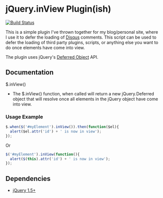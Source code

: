 # jQuery.inView Plugin(ish)

[![Build Status](https://travis-ci.org/mmoss/jquery-inview.png?branch=master)](https://travis-ci.org/mmoss/jquery-inview)

This is a simple plugin I've thrown together for my blog/personal site, where I use it to defer the loading of [Disqus](http://disqus.com/) comments. This script can be used to defer the loading of third party plugins, scripts, or anything else you want to do once elements have come into view.

The plugin uses jQuery's [Deferred Object](http://api.jquery.com/category/deferred-object/) API.

## Documentation

$.inView()

- The $.inView() function, when called will return a new jQuery.Deferred object that will resolve once all elements in the jQuery object have come into view.

### Usage Example

```js
$.when($('#myElement').inView()).then(function($el){
  alert($el.attr('id') + ' is now in view');
});
```

Or

```js
$('#myElement').inView(function(){
  alert($(this).attr('id') + ' is now in view');
});
```

## Dependencies

- [jQuery 1.5+](http://www.jquery.com/)

